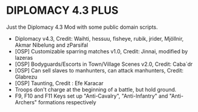 # DIPLOMACY 4.3 PLUS

Just the Diplomacy 4.3 Mod with some public domain scripts. 

* Diplomacy v4.3, Credit: Waihti, hessuu, fisheye, rubik, jrider, Mjöllnir, Akmar Nibelung and zParsifal
* [OSP] Customizable sparring matches v1.0, Credit: Jinnai, modified by lazeras
* [OSP] Bodyguards/Escorts in Town/Village Scenes v2.0,  Credit: Caba`dr
* [OSP] Can sell slaves to manhunters, can attack manhunters,  Credit: Glabrezu
* [OSP] Taunting, Credit : Efe Karacar
* Troops don't charge at the beginning of a battle, but hold ground.
* F9, F10 and F11 Keys set up "Anti-Cavalry", "Anti-Infantry" and "Anti-Archers" formations respectively  

